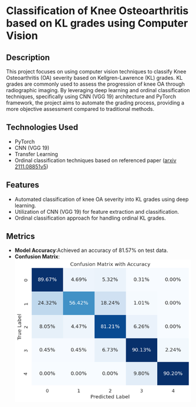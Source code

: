 # Classification of Knee Osteoarthritis based on KL grades using Computer Vision

## Description
This project focuses on using computer vision techniques to classify Knee Osteoarthritis (OA) severity based on Kellgren-Lawrence (KL) grades. KL grades are commonly used to assess the progression of knee OA through radiographic imaging. By leveraging deep learning and ordinal classification techniques, specifically using CNN (VGG 19) architecture and PyTorch framework, the project aims to automate the grading process, providing a more objective assessment compared to traditional methods.

## Technologies Used
- PyTorch
- CNN (VGG 19)
- Transfer Learning
- Ordinal classification techniques based on referenced paper ([arxiv 2111.08851v5](https://arxiv.org/pdf/2111.08851))

## Features
- Automated classification of knee OA severity into KL grades using deep learning.
- Utilization of CNN (VGG 19) for feature extraction and classification.
- Ordinal classification approach for handling ordinal KL grades.

## Metrics
- **Model Accuracy**:Achieved an accuracy of 81.57% on test data.
- **Confusion Matrix**: ![Confusion Matrix](output.png)


